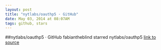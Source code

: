 ```yaml
---
layout: post
title: "nytlabs/oauthp5 · GitHub"
date: May 03, 2014 at 08:07AM
tags: github, stars
---
```

##nytlabs/oauthp5 · GitHub
fabiantheblind starred nytlabs/oauthp5
[link to source](http://ift.tt/1oc8Oxu) 
